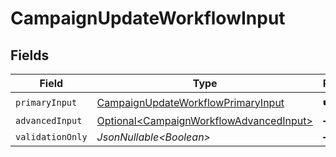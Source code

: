 # CampaignUpdateWorkflowInput


## Fields

| Field                                                                                                | Type                                                                                                 | Required                                                                                             | Description                                                                                          |
| ---------------------------------------------------------------------------------------------------- | ---------------------------------------------------------------------------------------------------- | ---------------------------------------------------------------------------------------------------- | ---------------------------------------------------------------------------------------------------- |
| `primaryInput`                                                                                       | [CampaignUpdateWorkflowPrimaryInput](../../models/components/CampaignUpdateWorkflowPrimaryInput.md)  | :heavy_check_mark:                                                                                   | N/A                                                                                                  |
| `advancedInput`                                                                                      | [Optional\<CampaignWorkflowAdvancedInput>](../../models/components/CampaignWorkflowAdvancedInput.md) | :heavy_minus_sign:                                                                                   | N/A                                                                                                  |
| `validationOnly`                                                                                     | *JsonNullable\<Boolean>*                                                                             | :heavy_minus_sign:                                                                                   | N/A                                                                                                  |